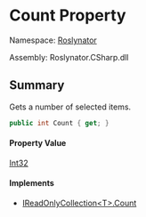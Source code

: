# Count Property

Namespace: [Roslynator](../../README.md)

Assembly: Roslynator\.CSharp\.dll

## Summary

Gets a number of selected items\.

```csharp
public int Count { get; }
```

#### Property Value

[Int32](https://docs.microsoft.com/en-us/dotnet/api/system.int32)

#### Implements

* [IReadOnlyCollection\<T>.Count](https://docs.microsoft.com/en-us/dotnet/api/system.collections.generic.ireadonlycollection-1.count)


